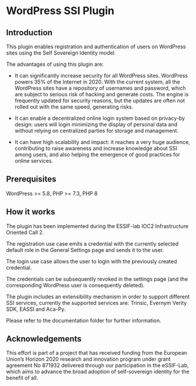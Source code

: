 # WordPress SSI Plugin

## Introduction

This plugin enables registration and authentication of users on WordPress sites using the Self Sovereign Identity model.

The advantages of using this plugin are:

- It can significantly increase security for all WordPress sites. WordPress powers 35% of the Internet in 2020. With the current system, all the WordPress sites have a repository of usernames and password, which are subject to serious risk of hacking and generate costs. The engine is frequently updated for security reasons, but the updates are often not rolled out with the same speed, generating risks.

- It can enable a decentralized online login system based on privacy-by design: users will login minimizing the display of personal data and without relying on centralized parties for storage and management.

- It can have high scalability and impact: it reaches a very huge audience, contributing to raise awareness and increase knowledge about SSI among users, and also helping the emergence of good practices for online services.


## Prerequisites

WordPress >= 5.8, PHP >= 7.3, PHP 8

## How it works

The plugin has been implemented during the ESSIF-lab IOC2 Infrastructure Oriented Call 2.

The registration use case emits a credential with the currently selected default role in the General Settings page and sends it to the user.

The login use case allows the user to login with the previously created credential.

The credentials can be subsequently revoked in the settings page (and the corresponding WordPress user is consequently deleted).

The plugin includes an extensibility mechanism in order to support different SSI services, currently the supported services are: Trinsic, Evernym Verity SDK, EASSI and Aca-Py.

Please refer to the documentation folder for further information. 

## Acknowledgements
This effort is part of a project that has received funding from the European Union’s Horizon 2020 research and innovation program under grant agreement No 871932 delivered through our participation in the eSSIF-Lab, which aims to advance the broad adoption of self-sovereign identity for the benefit of all.
